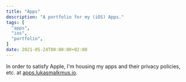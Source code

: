 ```yaml
---
title: "Apps"
description: "A portfolio for my (iOS) Apps."
tags: [
  "apps",
  "ios",
  "portfolio",
]
date: 2021-05-24T00:00:00+02:00
---
```


In order to satisfy Apple, I'm housing my apps and their privacy policies, etc.
at [apps.lukasmalkmus.io](https://apps.lukasmalkmus.io). 
